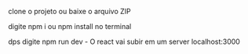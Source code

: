 clone o projeto ou baixe o arquivo ZIP

digite npm i ou npm install no terminal

dps digite npm run dev - O react vai subir em um server localhost:3000